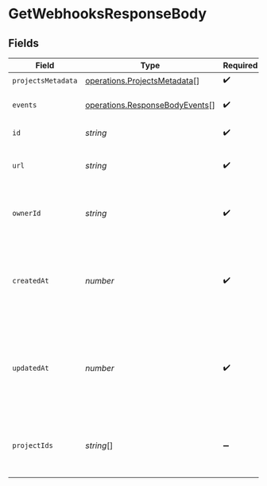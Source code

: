 # GetWebhooksResponseBody


## Fields

| Field                                                                            | Type                                                                             | Required                                                                         | Description                                                                      | Example                                                                          |
| -------------------------------------------------------------------------------- | -------------------------------------------------------------------------------- | -------------------------------------------------------------------------------- | -------------------------------------------------------------------------------- | -------------------------------------------------------------------------------- |
| `projectsMetadata`                                                               | [operations.ProjectsMetadata](../../models/operations/projectsmetadata.md)[]     | :heavy_check_mark:                                                               | N/A                                                                              |                                                                                  |
| `events`                                                                         | [operations.ResponseBodyEvents](../../models/operations/responsebodyevents.md)[] | :heavy_check_mark:                                                               | The webhooks events                                                              | deployment.created                                                               |
| `id`                                                                             | *string*                                                                         | :heavy_check_mark:                                                               | The webhook id                                                                   | account_hook_GflD6EYyo7F4ViYS                                                    |
| `url`                                                                            | *string*                                                                         | :heavy_check_mark:                                                               | A string with the URL of the webhook                                             | https://my-webhook.com                                                           |
| `ownerId`                                                                        | *string*                                                                         | :heavy_check_mark:                                                               | The unique ID of the team the webhook belongs to                                 | ZspSRT4ljIEEmMHgoDwKWDei                                                         |
| `createdAt`                                                                      | *number*                                                                         | :heavy_check_mark:                                                               | A number containing the date when the webhook was created in in milliseconds     | 1567024758130                                                                    |
| `updatedAt`                                                                      | *number*                                                                         | :heavy_check_mark:                                                               | A number containing the date when the webhook was updated in in milliseconds     | 1567024758130                                                                    |
| `projectIds`                                                                     | *string*[]                                                                       | :heavy_minus_sign:                                                               | The ID of the projects the webhook is associated with                            | [<br/>"prj_12HKQaOmR5t5Uy6vdcQsNIiZgHGB"<br/>]                                   |